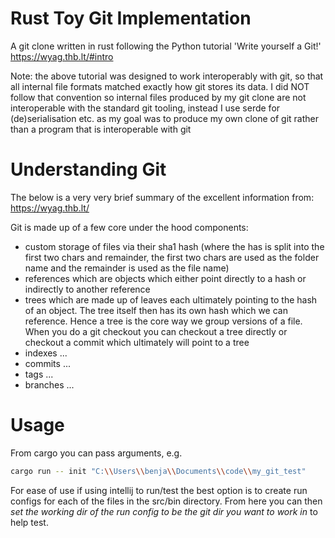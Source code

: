 # Rust Toy Git Implementation
A git clone written in rust following the Python tutorial 'Write yourself a Git!' https://wyag.thb.lt/#intro 

Note: the above tutorial was designed to work interoperably with git, so that all internal file formats matched exactly how git stores its data. I did NOT follow that convention so internal files produced by my git clone are not interoperable with the standard git tooling, instead I use serde for (de)serialisation etc. as my goal was to produce my own clone of git rather than a program that is interoperable with git
# Understanding Git
The below is a very very brief summary of the excellent information from: https://wyag.thb.lt/

Git is made up of a few core under the hood components:
- custom storage of files via their sha1 hash (where the has is split into the first two chars and remainder, the first two chars are used as the folder name and the remainder is used as the file name)
- references which are objects which either point directly to a hash or indirectly to another reference
- trees which are made up of leaves each ultimately pointing to the hash of an object. The tree itself then has its own hash which we can reference. Hence a tree is the core way we group versions of a file. When you do a git checkout you can checkout a tree directly or checkout a commit which ultimately will point to a tree
- indexes ...
- commits ...
- tags ...
- branches ...
# Usage
From cargo you can pass arguments, e.g.
```bash
cargo run -- init "C:\\Users\\benja\\Documents\\code\\my_git_test"
```

For ease of use if using intellij to run/test the best option is to create run configs for each of the files in the src/bin directory.
From here you can then *set the working dir of the run config to be the git dir you want to work in* to help test.